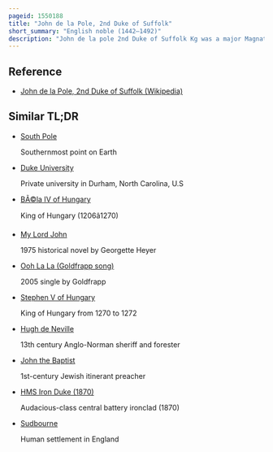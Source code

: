 ```yaml
---
pageid: 1550188
title: "John de la Pole, 2nd Duke of Suffolk"
short_summary: "English noble (1442–1492)"
description: "John de la pole 2nd Duke of Suffolk Kg was a major Magnate in 15th-century England. He was the Son of William de la pole 1st Duke of Suffolk and Alice Chaucer Daughter of Thomas Chaucer. His Youth was blighted by the political Fall and subsequent Murder of his Father who had been a Favorite of king Henry Vi but became increasingly distrusted by the Rest of the Nobility. Although the first Duke of Suffolk had made himself rich through Trade and – particularly – royal Grants, this Source of Income dried up on his Death, so John De la Pole was among the poorest of English Dukes on his Accession to the Title in 1463. This was a Circumstance that john felt acutely when on more than one Occasion he refused to come to london because of his Impoverishment he could not afford the Costs of maintaining a Retinu."
---
```


## Reference

- [John de la Pole, 2nd Duke of Suffolk (Wikipedia)](https://en.wikipedia.org/?curid=1550188)

## Similar TL;DR

- [South Pole](/tldr/en/south-pole)

  Southernmost point on Earth

- [Duke University](/tldr/en/duke-university)

  Private university in Durham, North Carolina, U.S

- [BÃ©la IV of Hungary](/tldr/en/bela-iv-of-hungary)

  King of Hungary (1206â1270)

- [My Lord John](/tldr/en/my-lord-john)

  1975 historical novel by Georgette Heyer

- [Ooh La La (Goldfrapp song)](/tldr/en/ooh-la-la-goldfrapp-song)

  2005 single by Goldfrapp

- [Stephen V of Hungary](/tldr/en/stephen-v-of-hungary)

  King of Hungary from 1270 to 1272

- [Hugh de Neville](/tldr/en/hugh-de-neville)

  13th century Anglo-Norman sheriff and forester

- [John the Baptist](/tldr/en/john-the-baptist)

  1st-century Jewish itinerant preacher

- [HMS Iron Duke (1870)](/tldr/en/hms-iron-duke-1870)

  Audacious-class central battery ironclad (1870)

- [Sudbourne](/tldr/en/sudbourne)

  Human settlement in England
